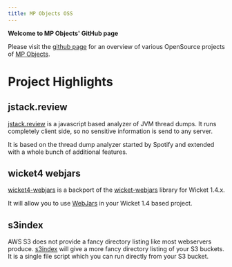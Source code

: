 ```yaml
---
title: MP Objects OSS
---
```


**Welcome to MP Objects' GitHub page**

Please visit the [github page](https://github.com/mpobjects) for an overview of various OpenSource projects of [MP Objects](https://www.mp-objects.com).

# Project Highlights

## jstack.review

[jstack.review](https://jstack.review/) is a javascript based analyzer of JVM thread dumps. It runs completely client side, so no sensitive information is send to any server.

It is based on the thread dump analyzer started by Spotify and extended with a whole bunch of additional features.

## wicket4 webjars

[wicket4-webjars](https://github.com/mpobjects/wicket4-webjars) is a backport of the [wicket-webjars](https://github.com/l0rdn1kk0n/wicket-webjars) library for Wicket 1.4.x.

It will allow you to use [WebJars](https://www.webjars.org/) in your Wicket 1.4 based project.

## s3index

AWS S3 does not provide a fancy directory listing like most webservers produce. [s3index](https://github.com/mpobjects/s3index) will give a more fancy directory listing of your S3 buckets. It is a single file script which you can run directly from your S3 bucket.
 
